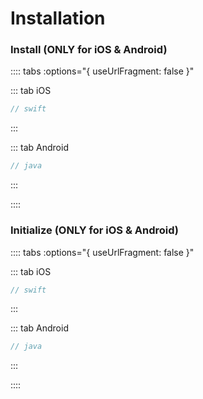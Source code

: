 # Installation
### Install (ONLY for iOS & Android)
:::: tabs :options="{ useUrlFragment: false }"

::: tab iOS
``` swift
// swift
```
:::

::: tab Android
``` java
// java
```
:::

::::

### Initialize (ONLY for iOS & Android)
:::: tabs :options="{ useUrlFragment: false }"

::: tab iOS
``` swift
// swift
```
:::

::: tab Android
``` java
// java
```
:::

::::